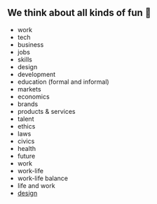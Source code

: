 ## We think about all kinds of fun 💩
+ work
+ tech
+ business
+ jobs
+ skills
+ design
+ development
+ education (formal and informal)
+ markets
+ economics
+ brands
+ products & services
+ talent
+ ethics
+ laws
+ civics
+ health
+ future
+ work
+ work-life
+ work-life balance
+ life and work
+ <a href="url">design </a>
